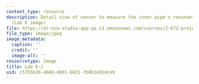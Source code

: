 ```yaml
---
content_type: resource
description: Detail view of sensor to measure the inner pipe's resonant frequency.
  (Lab 6 image)
file: https://ol-ocw-studio-app-qa.s3.amazonaws.com/courses/2-672-project-laboratory-spring-2009/c5755b28460d40d16021358b1e92dce9_lab62.jpg
file_type: image/jpeg
image_metadata:
  caption: ''
  credit: ''
  image-alt: ''
resourcetype: Image
title: Lab 6-2
uid: c5755b28-460d-40d1-6021-358b1e92dce9
---
```


